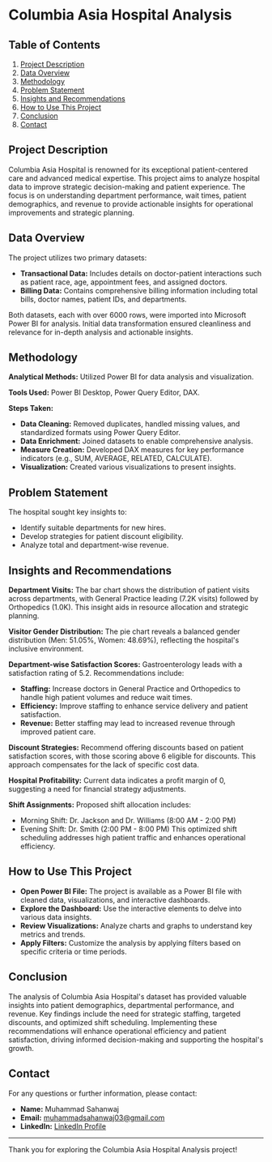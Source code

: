 # Columbia Asia Hospital Analysis

## Table of Contents
1. [Project Description](#project-description)
2. [Data Overview](#data-overview)
3. [Methodology](#methodology)
4. [Problem Statement](#problem-statement)
5. [Insights and Recommendations](#insights-and-recommendations)
6. [How to Use This Project](#how-to-use-this-project)
7. [Conclusion](#conclusion)
8. [Contact](#contact)

## Project Description
Columbia Asia Hospital is renowned for its exceptional patient-centered care and advanced medical expertise. This project aims to analyze hospital data to improve strategic decision-making and patient experience. The focus is on understanding department performance, wait times, patient demographics, and revenue to provide actionable insights for operational improvements and strategic planning.

## Data Overview
The project utilizes two primary datasets:
- **Transactional Data:** Includes details on doctor-patient interactions such as patient race, age, appointment fees, and assigned doctors.
- **Billing Data:** Contains comprehensive billing information including total bills, doctor names, patient IDs, and departments.

Both datasets, each with over 6000 rows, were imported into Microsoft Power BI for analysis. Initial data transformation ensured cleanliness and relevance for in-depth analysis and actionable insights.

## Methodology
**Analytical Methods:** Utilized Power BI for data analysis and visualization.

**Tools Used:** Power BI Desktop, Power Query Editor, DAX.

**Steps Taken:**
- **Data Cleaning:** Removed duplicates, handled missing values, and standardized formats using Power Query Editor.
- **Data Enrichment:** Joined datasets to enable comprehensive analysis.
- **Measure Creation:** Developed DAX measures for key performance indicators (e.g., SUM, AVERAGE, RELATED, CALCULATE).
- **Visualization:** Created various visualizations to present insights.

## Problem Statement
The hospital sought key insights to:
- Identify suitable departments for new hires.
- Develop strategies for patient discount eligibility.
- Analyze total and department-wise revenue.

## Insights and Recommendations
**Department Visits:** The bar chart shows the distribution of patient visits across departments, with General Practice leading (7.2K visits) followed by Orthopedics (1.0K). This insight aids in resource allocation and strategic planning.

**Visitor Gender Distribution:** The pie chart reveals a balanced gender distribution (Men: 51.05%, Women: 48.69%), reflecting the hospital's inclusive environment.

**Department-wise Satisfaction Scores:** Gastroenterology leads with a satisfaction rating of 5.2. Recommendations include:
- **Staffing:** Increase doctors in General Practice and Orthopedics to handle high patient volumes and reduce wait times.
- **Efficiency:** Improve staffing to enhance service delivery and patient satisfaction.
- **Revenue:** Better staffing may lead to increased revenue through improved patient care.

**Discount Strategies:** Recommend offering discounts based on patient satisfaction scores, with those scoring above 6 eligible for discounts. This approach compensates for the lack of specific cost data.

**Hospital Profitability:** Current data indicates a profit margin of 0, suggesting a need for financial strategy adjustments.

**Shift Assignments:** Proposed shift allocation includes:
- Morning Shift: Dr. Jackson and Dr. Williams (8:00 AM - 2:00 PM)
- Evening Shift: Dr. Smith (2:00 PM - 8:00 PM)
This optimized shift scheduling addresses high patient traffic and enhances operational efficiency.

## How to Use This Project
- **Open Power BI File:** The project is available as a Power BI file with cleaned data, visualizations, and interactive dashboards.
- **Explore the Dashboard:** Use the interactive elements to delve into various data insights.
- **Review Visualizations:** Analyze charts and graphs to understand key metrics and trends.
- **Apply Filters:** Customize the analysis by applying filters based on specific criteria or time periods.

## Conclusion
The analysis of Columbia Asia Hospital's dataset has provided valuable insights into patient demographics, departmental performance, and revenue. Key findings include the need for strategic staffing, targeted discounts, and optimized shift scheduling. Implementing these recommendations will enhance operational efficiency and patient satisfaction, driving informed decision-making and supporting the hospital's growth.

## Contact
For any questions or further information, please contact:

- **Name:** Muhammad Sahanwaj
- **Email:** muhammadsahanwaj03@gmail.com
- **LinkedIn:** [LinkedIn Profile](https://www.linkedin.com/in/m-sahanwaj/)

---

Thank you for exploring the Columbia Asia Hospital Analysis project!
